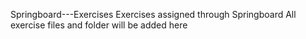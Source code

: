 Springboard---Exercises
Exercises assigned through Springboard All exercise files and folder will be added here
